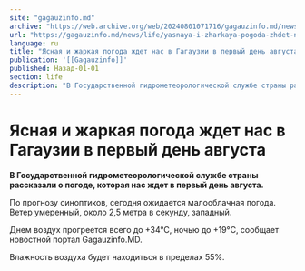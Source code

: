 ```yaml
---
site: "gagauzinfo.md"
archive: "https://web.archive.org/web/20240801071716/gagauzinfo.md/news/life/yasnaya-i-zharkaya-pogoda-zhdet-nas-v-gagauzii-v-pervii-den-avgusta"
url: "https://gagauzinfo.md/news/life/yasnaya-i-zharkaya-pogoda-zhdet-nas-v-gagauzii-v-pervii-den-avgusta"
language: ru
title: "Ясная и жаркая погода ждет нас в Гагаузии в первый день августа"
publication: '[[Gagauzinfo]]'
published: Назад-01-01
section: life
description: "В Государственной гидрометеорологической службе страны рассказали о погоде, которая нас ждет в первый день августа."
---
```


# Ясная и жаркая погода ждет нас в Гагаузии в первый день августа

**В Государственной гидрометеорологической службе страны рассказали о погоде, которая нас ждет в первый день августа.**

По прогнозу синоптиков, сегодня ожидается малооблачная погода. Ветер умеренный, около 2,5 метра в секунду, западный.

Днем воздух прогреется всего до +34°C, ночью до +19°C, сообщает новостной портал Gagauzinfo.MD.

Влажность воздуха будет находиться в пределах 55%.